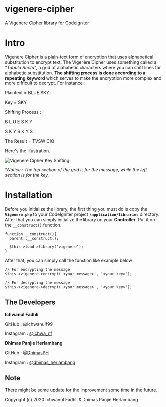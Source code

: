 # vigenere-cipher
A Vigenere Cipher library for CodeIgniter

Intro
=====
Vigenère Cipher is a plain-text form of encryption that uses alphabetical substitution to encrypt text. The Vigenère Cipher uses something called a "*Tabula Recta*", a grid of alphabetic characters where you can shift lines for alphabetic substitution. **The shifting process is done according to a repeating keyword** which serves to make the encryption more complex and more difficult to decrypt. For instance :

Plaintext = BLUE SKY

Key = SKY

Shifting Process :

B   L   U   E   S   K   Y

S   K   Y   S   K   Y   S

The Result = TVSW CIQ

Here's the illustration.

![](https://media.giphy.com/media/jOVoVsBNlwdJr6Y0zX/giphy.gif "Vigenère Cipher Key Shifting")

**Notice : The top section of the grid is for the message, while the left section is for the key.*

Installation
============
Before you initialize the library, the first thing you must do is copy the **`Vigenere.php`** to your CodeIgniter project **`/application/libraries`** directory. After that you can simply initialize the library on your **Controller**. Put it on the `__construct()` function.

```
function __construct(){ 
  parent::__construct();
  
  $this->load->library('vigenere'); 
}
```
After that, you can simply call the function like example below :
```
// For encrypting the message
$this->vigenere->encrypt('<your message>', '<your key>');

// For decrypting the message
$this->vigenere->decrypt('<your message>', '<your key>');
```

The Developers
--------------
**Ichwanul Fadhli**

GitHub    : [@ichwanulf99](https://github.com/ichwanulf99/)

Instagram : [@ichwa_nf](https://www.instagram.com/ichwa_nf/)

**Dhimas Panjie Herlambang**

GitHub    : [@DhimasPH](https://github.com/DhimasPH/)

Instagram : [@dhimas_herlambang](https://www.instagram.com/dhimas_herlambang/)

Note
----
There might be some update for the improvement some time in the future.

Copyright (c) 2020 Ichwanul Fadhli & Dhimas Panjie Herlambang
